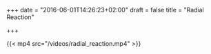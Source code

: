 +++
date = "2016-06-01T14:26:23+02:00"
draft = false
title = "Radial Reaction"

+++

{{< mp4 src="/videos/radial_reaction.mp4" >}}
